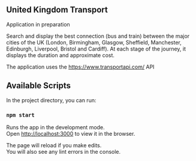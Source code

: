 ## United Kingdom Transport

Application in preparation

Search and display the best connection (bus and train) between the major cities of the UK (London, Birmingham, Glasgow, Sheffield, Manchester, Edinburgh, Liverpool, Bristol and Cardiff). At each stage of the journey, it displays the duration and approximate cost.

The application uses the https://www.transportapi.com/ API

## Available Scripts

In the project directory, you can run:

### `npm start`

Runs the app in the development mode.<br>
Open [http://localhost:3000](http://localhost:3000) to view it in the browser.

The page will reload if you make edits.<br>
You will also see any lint errors in the console.

